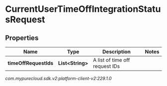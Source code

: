 # CurrentUserTimeOffIntegrationStatusRequest


## Properties

| Name | Type | Description | Notes |
| ------------ | ------------- | ------------- | ------------- |
| **timeOffRequestIds** | **List&lt;String&gt;** | A list of time off request IDs |  |




_com.mypurecloud.sdk.v2:platform-client-v2:229.1.0_
